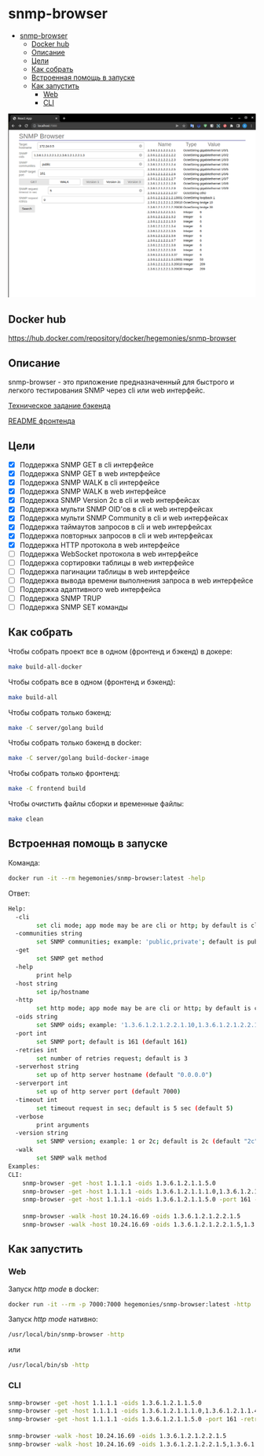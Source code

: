 # snmp-browser

- [snmp-browser](#snmp-browser)
  - [Docker hub](#docker-hub)
  - [Описание](#описание)
  - [Цели](#цели)
  - [Как собрать](#как-собрать)
  - [Встроенная помощь в запуске](#встроенная-помощь-в-запуске)
  - [Как запустить](#как-запустить)
    - [Web](#web)
    - [CLI](#cli)

![](media/screenshot-preview.png)

## Docker hub

https://hub.docker.com/repository/docker/hegemonies/snmp-browser

## Описание

snmp-browser - это приложение предназначенный для быстрого и легкого тестирования SNMP через cli или web интерфейс.

[Техническое задание бэкенда](server/technical_specification.md)

[README фронтенда](frontend/README.md)

## Цели

- [x] Поддержка SNMP GET в cli интерфейсе
- [x] Поддержка SNMP GET в web интерфейсе
- [x] Поддержка SNMP WALK в cli интерфейсе
- [x] Поддержка SNMP WALK в web интерфейсе
- [x] Поддержка SNMP Version 2c в cli и web интерфейсах
- [x] Поддержка мульти SNMP OID'ов в cli и web интерфейсах
- [x] Поддержка мульти SNMP Community в cli и web интерфейсах
- [x] Поддержка таймаутов запросов в cli и web интерфейсах
- [x] Поддержка повторных запросов в cli и web интерфейсах
- [x] Поддержка HTTP протокола в web интерфейсе
- [ ] Поддержка WebSocket протокола в web интерфейсе
- [ ] Поддержка сортировки таблицы в web интерфейсе
- [ ] Поддержка пагинации таблицы в web интерфейсе
- [ ] Поддержка вывода времени выполнения запроса в web интерфейсе
- [ ] Поддержка адаптивного web интерфейса
- [ ] Поддержка SNMP TRUP
- [ ] Поддержка SNMP SET команды

## Как собрать

Чтобы собрать проект все в одном (фронтенд и бэкенд) в докере:

```bash
make build-all-docker
```

Чтобы собрать все в одном (фронтенд и бэкенд):
```bash
make build-all
```

Чтобы собрать только бэкенд:

```bash
make -C server/golang build
```

Чтобы собрать только бэкенд в docker:

```bash
make -C server/golang build-docker-image
```

Чтобы собрать только фронтенд:

```bash
make -C frontend build
```

Чтобы очистить файлы сборки и временные файлы:

```bash
make clean
```
## Встроенная помощь в запуске

Команда:

```bash
docker run -it --rm hegemonies/snmp-browser:latest -help
```

Ответ:

```bash
Help:
  -cli
    	set cli mode; app mode may be are cli or http; by default is cli
  -communities string
    	set SNMP communities; example: 'public,private'; default is public (default "public")
  -get
    	set SNMP get method
  -help
    	print help
  -host string
    	set ip/hostname
  -http
    	set http mode; app mode may be are cli or http; by default is cli
  -oids string
    	set SNMP oids; example: '1.3.6.1.2.1.2.2.1.10,1.3.6.1.2.1.2.2.1.15'
  -port int
    	set SNMP port; default is 161 (default 161)
  -retries int
    	set number of retries request; default is 3
  -serverhost string
    	set up of http server hostname (default "0.0.0.0")
  -serverport int
    	set up of http server port (default 7000)
  -timeout int
    	set timeout request in sec; default is 5 sec (default 5)
  -verbose
    	print arguments
  -version string
    	set SNMP version; example: 1 or 2c; default is 2c (default "2c")
  -walk
    	set SNMP walk method
Examples:
CLI:
	snmp-browser -get -host 1.1.1.1 -oids 1.3.6.1.2.1.1.5.0
	snmp-browser -get -host 1.1.1.1 -oids 1.3.6.1.2.1.1.1.0,1.3.6.1.2.1.1.4.0,1.3.6.1.2.1.1.3.0
	snmp-browser -get -host 1.1.1.1 -oids 1.3.6.1.2.1.1.5.0 -port 161 -retries 3 -timeout 10 -verbose -version 2c

	snmp-browser -walk -host 10.24.16.69 -oids 1.3.6.1.2.1.2.2.1.5
	snmp-browser -walk -host 10.24.16.69 -oids 1.3.6.1.2.1.2.2.1.5,1.3.6.1.2.1.31.1.1.1.15
```

## Как запустить

### Web

Запуск *http mode* в docker:

```bash
docker run -it --rm -p 7000:7000 hegemonies/snmp-browser:latest -http
```

Запуск *http mode* нативно:

```bash
/usr/local/bin/snmp-browser -http
```

или

```bash
/usr/local/bin/sb -http
```

### CLI

```bash
snmp-browser -get -host 1.1.1.1 -oids 1.3.6.1.2.1.1.5.0
snmp-browser -get -host 1.1.1.1 -oids 1.3.6.1.2.1.1.1.0,1.3.6.1.2.1.1.4.0,1.3.6.1.2.1.1.3.0
snmp-browser -get -host 1.1.1.1 -oids 1.3.6.1.2.1.1.5.0 -port 161 -retries 3 -timeout 10 -verbose -version 2c

snmp-browser -walk -host 10.24.16.69 -oids 1.3.6.1.2.1.2.2.1.5
snmp-browser -walk -host 10.24.16.69 -oids 1.3.6.1.2.1.2.2.1.5,1.3.6.1.2.1.31.1.1.1.15
```
